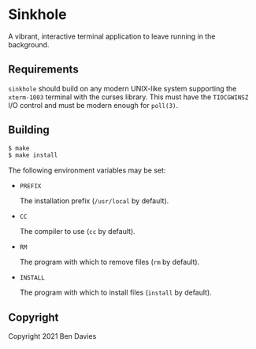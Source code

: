 # Sinkhole

A vibrant, interactive terminal application to leave running in the background.

## Requirements

`sinkhole` should build on any modern UNIX-like system supporting the
`xterm-1003` terminal with the curses library. This must have the `TIOCGWINSZ`
I/O control and must be modern enough for `poll(3)`.

## Building

```sh
$ make
$ make install
````

The following environment variables may be set:

- `PREFIX`

    The installation prefix (`/usr/local` by default).

- `CC`

    The compiler to use (`cc` by default).

- `RM`

    The program with which to remove files (`rm` by default).

- `INSTALL`

    The program with which to install files (`install` by default).

## Copyright

Copyright 2021 Ben Davies
